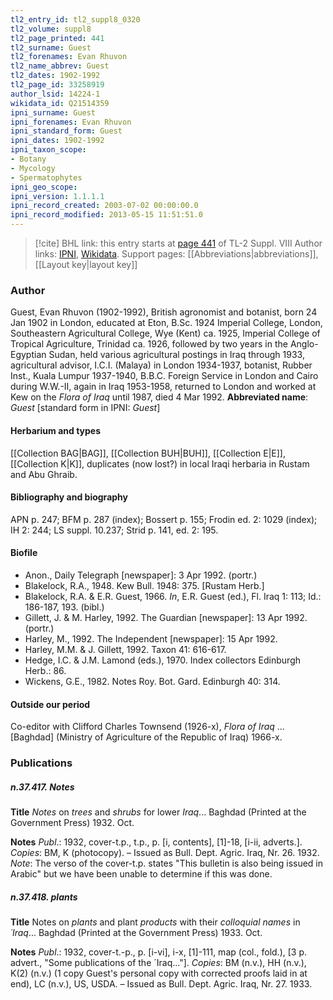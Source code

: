 ```yaml
---
tl2_entry_id: tl2_suppl8_0320
tl2_volume: suppl8
tl2_page_printed: 441
tl2_surname: Guest
tl2_forenames: Evan Rhuvon
tl2_name_abbrev: Guest
tl2_dates: 1902-1992
tl2_page_id: 33258919
author_lsid: 14224-1
wikidata_id: Q21514359
ipni_surname: Guest
ipni_forenames: Evan Rhuvon
ipni_standard_form: Guest
ipni_dates: 1902-1992
ipni_taxon_scope: 
- Botany
- Mycology
- Spermatophytes
ipni_geo_scope: 
ipni_version: 1.1.1.1
ipni_record_created: 2003-07-02 00:00:00.0
ipni_record_modified: 2013-05-15 11:51:51.0
---
```


> [!cite] BHL link: this entry starts at [page 441](https://www.biodiversitylibrary.org/page/33258919) of TL-2 Suppl. VIII
> Author links: [IPNI](https://www.ipni.org/a/14224-1), [Wikidata](https://www.wikidata.org/wiki/Q21514359). Support pages: [[Abbreviations|abbreviations]], [[Layout key|layout key]]

### Author

Guest, Evan Rhuvon (1902-1992), British agronomist and botanist, born 24 Jan 1902 in London, educated at Eton, B.Sc. 1924 Imperial College, London, Southeastern Agricultural College, Wye (Kent) ca. 1925, Imperial College of Tropical Agriculture, Trinidad ca. 1926, followed by two years in the Anglo-Egyptian Sudan, held various agricultural postings in Iraq through 1933, agricultural advisor, I.C.I. (Malaya) in London 1934-1937, botanist, Rubber Inst., Kuala Lumpur 1937-1940, B.B.C. Foreign Service in London and Cairo during W.W.-II, again in Iraq 1953-1958, returned to London and worked at Kew on the *Flora of Iraq* until 1987, died 4 Mar 1992. 
**Abbreviated name**: *Guest* \[standard form in IPNI: *Guest*\]

#### Herbarium and types

[[Collection BAG|BAG]], [[Collection BUH|BUH]], [[Collection E|E]], [[Collection K|K]], duplicates (now lost?) in local Iraqi herbaria in Rustam and Abu Ghraib.

#### Bibliography and biography

APN p. 247; BFM p. 287 (index); Bossert p. 155; Frodin ed. 2: 1029 (index); IH 2: 244; LS suppl. 10.237; Strid p. 141, ed. 2: 195.

#### Biofile

- Anon., Daily Telegraph \[newspaper\]: 3 Apr 1992. (portr.)
- Blakelock, R.A., 1948. Kew Bull. 1948: 375. \[Rustam Herb.\]
- Blakelock, R.A. & E.R. Guest, 1966. *In*, E.R. Guest (ed.), Fl. Iraq 1: 113; Id.: 186-187, 193. (bibl.)
- Gillett, J. & M. Harley, 1992. The Guardian \[newspaper\]: 13 Apr 1992. (portr.)
- Harley, M., 1992. The Independent \[newspaper\]: 15 Apr 1992.
- Harley, M.M. & J. Gillett, 1992. Taxon 41: 616-617.
- Hedge, I.C. & J.M. Lamond (eds.), 1970. Index collectors Edinburgh Herb.: 86.
- Wickens, G.E., 1982. Notes Roy. Bot. Gard. Edinburgh 40: 314.

#### Outside our period

Co-editor with Clifford Charles Townsend (1926-x), *Flora of Iraq* ... \[Baghdad\] (Ministry of Agriculture of the Republic of Iraq) 1966-x.

### Publications

##### n.37.417. Notes

**Title**
*Notes* on *trees* and *shrubs* for lower *Iraq*... Baghdad (Printed at the Government Press) 1932. Oct.

**Notes**
*Publ*.: 1932, cover-t.p., t.p., p. \[i, contents\], \[1\]-18, \[i-ii, adverts.\]. *Copies*: BM, K (photocopy). – Issued as Bull. Dept. Agric. Iraq, Nr. 26. 1932.
*Note*: The verso of the cover-t.p. states "This bulletin is also being issued in Arabic" but we have been unable to determine if this was done.

##### n.37.418. plants

**Title**
Notes on *plants* and plant *products* with their *colloquial names* in *´Iraq*... Baghdad (Printed at the Government Press) 1933. Oct.

**Notes**
*Publ*.: 1932, cover-t.-p., p. \[i-vi\], i-x, \[1\]-111, map (col., fold.), \[3 p. advert., "Some publications of the ´Iraq..."\]. *Copies*: BM (n.v.), HH (n.v.), K(2) (n.v.) (1 copy Guest's personal copy with corrected proofs laid in at end), LC (n.v.), US, USDA. – Issued as Bull. Dept. Agric. Iraq, Nr. 27. 1933.

